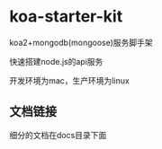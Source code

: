# koa-starter-kit

koa2+mongodb(mongoose)服务脚手架

快速搭建node.js的api服务

开发环境为mac，生产环境为linux

## 文档链接

细分的文档在docs目录下面